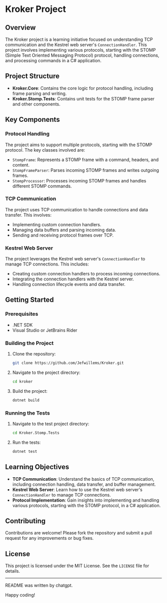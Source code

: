 ﻿# Kroker Project

## Overview

The Kroker project is a learning initiative focused on understanding TCP communication and the Kestrel web server's `ConnectionHandler`. This project involves implementing various protocols, starting with the STOMP (Simple Text Oriented Messaging Protocol) protocol, handling connections, and processing commands in a C# application.

## Project Structure

- **Kroker.Core**: Contains the core logic for protocol handling, including frame parsing and writing.
- **Kroker.Stomp.Tests**: Contains unit tests for the STOMP frame parser and other components.

## Key Components

### Protocol Handling

The project aims to support multiple protocols, starting with the STOMP protocol. The key classes involved are:

- `StompFrame`: Represents a STOMP frame with a command, headers, and content.
- `StompFrameParser`: Parses incoming STOMP frames and writes outgoing frames.
- `StompProcessor`: Processes incoming STOMP frames and handles different STOMP commands.

### TCP Communication

The project uses TCP communication to handle connections and data transfer. This involves:

- Implementing custom connection handlers.
- Managing data buffers and parsing incoming data.
- Sending and receiving protocol frames over TCP.

### Kestrel Web Server

The project leverages the Kestrel web server's `ConnectionHandler` to manage TCP connections. This includes:

- Creating custom connection handlers to process incoming connections.
- Integrating the connection handlers with the Kestrel server.
- Handling connection lifecycle events and data transfer.

## Getting Started

### Prerequisites

- .NET SDK
- Visual Studio or JetBrains Rider

### Building the Project

1. Clone the repository:
   ```sh
   git clone https://github.com/Jefwillems/Kroker.git
   ```
2. Navigate to the project directory:
   ```sh
   cd kroker
   ```
3. Build the project:
   ```sh
   dotnet build
   ```

### Running the Tests

1. Navigate to the test project directory:
   ```sh
   cd Kroker.Stomp.Tests
   ```
2. Run the tests:
   ```sh
   dotnet test
   ```

## Learning Objectives

- **TCP Communication**: Understand the basics of TCP communication, including connection handling, data transfer, and buffer management.
- **Kestrel Web Server**: Learn how to use the Kestrel web server's `ConnectionHandler` to manage TCP connections.
- **Protocol Implementation**: Gain insights into implementing and handling various protocols, starting with the STOMP protocol, in a C# application.

## Contributing

Contributions are welcome! Please fork the repository and submit a pull request for any improvements or bug fixes.

## License

This project is licensed under the MIT License. See the `LICENSE` file for details.

---

README was written by chatgpt.

Happy coding!
